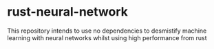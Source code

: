 # rust-neural-network
This repository intends to use no dependencies to desmistify machine learning with neural networks whilst using high performance from rust
